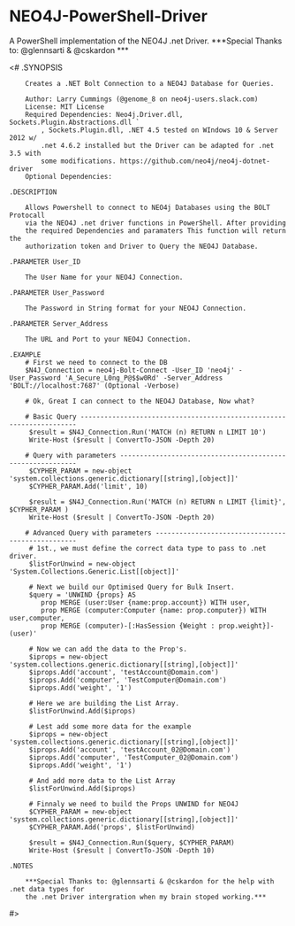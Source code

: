 # NEO4J-PowerShell-Driver
A PowerShell implementation of the NEO4J .net Driver.
***Special Thanks to: @glennsarti & @cskardon ***

<#
    .SYNOPSIS

        Creates a .NET Bolt Connection to a NEO4J Database for Queries.

        Author: Larry Cummings (@genome_8 on neo4j-users.slack.com)
        License: MIT License
        Required Dependencies: Neo4j.Driver.dll, Sockets.Plugin.Abstractions.dll `
            , Sockets.Plugin.dll, .NET 4.5 tested on WIndows 10 & Server 2012 w/
            .net 4.6.2 installed but the Driver can be adapted for .net 3.5 with 
            some modifications. https://github.com/neo4j/neo4j-dotnet-driver
        Optional Dependencies: 

    .DESCRIPTION

        Allows Powershell to connect to NEO4j Databases using the BOLT Protocall
        via the NEO4J .net driver functions in PowerShell. After providing
        the required Dependencies and paramaters This function will return the 
        authorization token and Driver to Query the NEO4J Database.
      
    .PARAMETER User_ID

        The User Name for your NEO4J Connection.

    .PARAMETER User_Password

        The Password in String format for your NEO4J Connection.

    .PARAMETER Server_Address

        The URL and Port to your NEO4J Connection.

    .EXAMPLE
        # First we need to connect to the DB
        $N4J_Connection = neo4j-Bolt-Connect -User_ID 'neo4j' -User_Password 'A_Secure_L0ng_P@$$w0Rd' -Server_Address 'BOLT://localhost:7687' (Optional -Verbose)

        # Ok, Great I can connect to the NEO4J Database, Now what?

        # Basic Query ---------------------------------------------------------------------
         $result = $N4J_Connection.Run('MATCH (n) RETURN n LIMIT 10')
         Write-Host ($result | ConvertTo-JSON -Depth 20)

        # Query with parameters -----------------------------------------------------------
         $CYPHER_PARAM = new-object 'system.collections.generic.dictionary[[string],[object]]'
         $CYPHER_PARAM.Add('limit', 10)

         $result = $N4J_Connection.Run('MATCH (n) RETURN n LIMIT {limit}', $CYPHER_PARAM )
         Write-Host ($result | ConvertTo-JSON -Depth 20)

        # Advanced Query with parameters --------------------------------------------------
         # 1st., we must define the correct data type to pass to .net driver.
         $listForUnwind = new-object 'System.Collections.Generic.List[[object]]'

         # Next we build our Optimised Query for Bulk Insert.
         $query = 'UNWIND {props} AS
            prop MERGE (user:User {name:prop.account}) WITH user,
            prop MERGE (computer:Computer {name: prop.computer}) WITH user,computer,
            prop MERGE (computer)-[:HasSession {Weight : prop.weight}]-(user)'

         # Now we can add the data to the Prop's.
         $iprops = new-object 'system.collections.generic.dictionary[[string],[object]]'
         $iprops.Add('account', 'testAccount@Domain.com')
         $iprops.Add('computer', 'TestComputer@Domain.com')
         $iprops.Add('weight', '1') 

         # Here we are building the List Array.
         $listForUnwind.Add($iprops)

         # Lest add some more data for the example
         $iprops = new-object 'system.collections.generic.dictionary[[string],[object]]'
         $iprops.Add('account', 'testAccount_02@Domain.com')
         $iprops.Add('computer', 'TestComputer_02@Domain.com')
         $iprops.Add('weight', '1') 

         # And add more data to the List Array
         $listForUnwind.Add($iprops)

         # Finnaly we need to build the Props UNWIND for NEO4J
         $CYPHER_PARAM = new-object 'system.collections.generic.dictionary[[string],[object]]'
         $CYPHER_PARAM.Add('props', $listForUnwind)
    
         $result = $N4J_Connection.Run($query, $CYPHER_PARAM)
         Write-Host ($result | ConvertTo-JSON -Depth 10)

    .NOTES

        ***Special Thanks to: @glennsarti & @cskardon for the help with .net data types for
        the .net Driver intergration when my brain stoped working.***

#>
